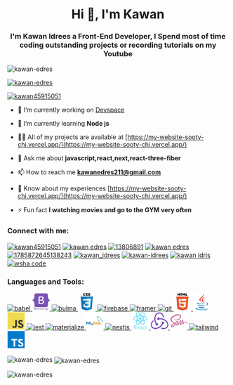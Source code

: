 <h1 align="center">Hi 👋, I'm Kawan</h1>
<h3 align="center">I'm Kawan Idrees a Front-End Developer, I Spend most of time coding outstanding projects or recording tutorials on my Youtube</h3>

<p align="left"> <img src="https://komarev.com/ghpvc/?username=kawan-edres&label=Profile%20views&color=0e75b6&style=flat" alt="kawan-edres" /> </p>

<p align="left"> <a href="https://github.com/ryo-ma/github-profile-trophy"><img src="https://github-profile-trophy.vercel.app/?username=kawan-edres" alt="kawan-edres" /></a> </p>

<p align="left"> <a href="https://twitter.com/kawan45915051" target="blank"><img src="https://img.shields.io/twitter/follow/kawan45915051?logo=twitter&style=for-the-badge" alt="kawan45915051" /></a> </p>

- 🔭 I’m currently working on [Devspace](https://devspace.krd/)

- 🌱 I’m currently learning **Node js**

- 👨‍💻 All of my projects are available at [https://my-website-sooty-chi.vercel.app/](https://my-website-sooty-chi.vercel.app/)

- 💬 Ask me about **javascript,react,next,react-three-fiber**

- 📫 How to reach me **kawanedres211@gmail.com**

- 📄 Know about my experiences [https://my-website-sooty-chi.vercel.app/](https://my-website-sooty-chi.vercel.app/)

- ⚡ Fun fact **I watching movies and go to the GYM very often**

<h3 align="left">Connect with me:</h3>
<p align="left">
<a href="https://twitter.com/kawan45915051" target="blank"><img align="center" src="https://raw.githubusercontent.com/rahuldkjain/github-profile-readme-generator/master/src/images/icons/Social/twitter.svg" alt="kawan45915051" height="30" width="40" /></a>
<a href="https://linkedin.com/in/kawan edres" target="blank"><img align="center" src="https://raw.githubusercontent.com/rahuldkjain/github-profile-readme-generator/master/src/images/icons/Social/linked-in-alt.svg" alt="kawan edres" height="30" width="40" /></a>
<a href="https://stackoverflow.com/users/13806891" target="blank"><img align="center" src="https://raw.githubusercontent.com/rahuldkjain/github-profile-readme-generator/master/src/images/icons/Social/stack-overflow.svg" alt="13806891" height="30" width="40" /></a>
<a href="https://codesandbox.com/kawan edres" target="blank"><img align="center" src="https://raw.githubusercontent.com/rahuldkjain/github-profile-readme-generator/master/src/images/icons/Social/codesandbox.svg" alt="kawan edres" height="30" width="40" /></a>
<a href="https://fb.com/1785872645138243" target="blank"><img align="center" src="https://raw.githubusercontent.com/rahuldkjain/github-profile-readme-generator/master/src/images/icons/Social/facebook.svg" alt="1785872645138243" height="30" width="40" /></a>
<a href="https://instagram.com/kawan_idrees" target="blank"><img align="center" src="https://raw.githubusercontent.com/rahuldkjain/github-profile-readme-generator/master/src/images/icons/Social/instagram.svg" alt="kawan_idrees" height="30" width="40" /></a>
<a href="https://dribbble.com/kawan-idrees" target="blank"><img align="center" src="https://raw.githubusercontent.com/rahuldkjain/github-profile-readme-generator/master/src/images/icons/Social/dribbble.svg" alt="kawan-idrees" height="30" width="40" /></a>
<a href="https://www.behance.net/kawan idris" target="blank"><img align="center" src="https://raw.githubusercontent.com/rahuldkjain/github-profile-readme-generator/master/src/images/icons/Social/behance.svg" alt="kawan idris" height="30" width="40" /></a>
<a href="https://www.youtube.com/c/wsha code" target="blank"><img align="center" src="https://raw.githubusercontent.com/rahuldkjain/github-profile-readme-generator/master/src/images/icons/Social/youtube.svg" alt="wsha code" height="30" width="40" /></a>
</p>

<h3 align="left">Languages and Tools:</h3>
<p align="left"> <a href="https://babeljs.io/" target="_blank" rel="noreferrer"> <img src="https://www.vectorlogo.zone/logos/babeljs/babeljs-icon.svg" alt="babel" width="40" height="40"/> </a> <a href="https://getbootstrap.com" target="_blank" rel="noreferrer"> <img src="https://raw.githubusercontent.com/devicons/devicon/master/icons/bootstrap/bootstrap-plain-wordmark.svg" alt="bootstrap" width="40" height="40"/> </a> <a href="https://bulma.io/" target="_blank" rel="noreferrer"> <img src="https://raw.githubusercontent.com/gilbarbara/logos/804dc257b59e144eaca5bc6ffd16949752c6f789/logos/bulma.svg" alt="bulma" width="40" height="40"/> </a> <a href="https://www.w3schools.com/css/" target="_blank" rel="noreferrer"> <img src="https://raw.githubusercontent.com/devicons/devicon/master/icons/css3/css3-original-wordmark.svg" alt="css3" width="40" height="40"/> </a> <a href="https://firebase.google.com/" target="_blank" rel="noreferrer"> <img src="https://www.vectorlogo.zone/logos/firebase/firebase-icon.svg" alt="firebase" width="40" height="40"/> </a> <a href="https://www.framer.com/" target="_blank" rel="noreferrer"> <img src="https://www.vectorlogo.zone/logos/framer/framer-icon.svg" alt="framer" width="40" height="40"/> </a> <a href="https://git-scm.com/" target="_blank" rel="noreferrer"> <img src="https://www.vectorlogo.zone/logos/git-scm/git-scm-icon.svg" alt="git" width="40" height="40"/> </a> <a href="https://www.w3.org/html/" target="_blank" rel="noreferrer"> <img src="https://raw.githubusercontent.com/devicons/devicon/master/icons/html5/html5-original-wordmark.svg" alt="html5" width="40" height="40"/> </a> <a href="https://www.java.com" target="_blank" rel="noreferrer"> <img src="https://raw.githubusercontent.com/devicons/devicon/master/icons/java/java-original.svg" alt="java" width="40" height="40"/> </a> <a href="https://developer.mozilla.org/en-US/docs/Web/JavaScript" target="_blank" rel="noreferrer"> <img src="https://raw.githubusercontent.com/devicons/devicon/master/icons/javascript/javascript-original.svg" alt="javascript" width="40" height="40"/> </a> <a href="https://jestjs.io" target="_blank" rel="noreferrer"> <img src="https://www.vectorlogo.zone/logos/jestjsio/jestjsio-icon.svg" alt="jest" width="40" height="40"/> </a> <a href="https://materializecss.com/" target="_blank" rel="noreferrer"> <img src="https://raw.githubusercontent.com/prplx/svg-logos/5585531d45d294869c4eaab4d7cf2e9c167710a9/svg/materialize.svg" alt="materialize" width="40" height="40"/> </a> <a href="https://www.mysql.com/" target="_blank" rel="noreferrer"> <img src="https://raw.githubusercontent.com/devicons/devicon/master/icons/mysql/mysql-original-wordmark.svg" alt="mysql" width="40" height="40"/> </a> <a href="https://nextjs.org/" target="_blank" rel="noreferrer"> <img src="https://cdn.worldvectorlogo.com/logos/nextjs-2.svg" alt="nextjs" width="40" height="40"/> </a> <a href="https://reactjs.org/" target="_blank" rel="noreferrer"> <img src="https://raw.githubusercontent.com/devicons/devicon/master/icons/react/react-original-wordmark.svg" alt="react" width="40" height="40"/> </a> <a href="https://redux.js.org" target="_blank" rel="noreferrer"> <img src="https://raw.githubusercontent.com/devicons/devicon/master/icons/redux/redux-original.svg" alt="redux" width="40" height="40"/> </a> <a href="https://sass-lang.com" target="_blank" rel="noreferrer"> <img src="https://raw.githubusercontent.com/devicons/devicon/master/icons/sass/sass-original.svg" alt="sass" width="40" height="40"/> </a> <a href="https://tailwindcss.com/" target="_blank" rel="noreferrer"> <img src="https://www.vectorlogo.zone/logos/tailwindcss/tailwindcss-icon.svg" alt="tailwind" width="40" height="40"/> </a> <a href="https://www.typescriptlang.org/" target="_blank" rel="noreferrer"> <img src="https://raw.githubusercontent.com/devicons/devicon/master/icons/typescript/typescript-original.svg" alt="typescript" width="40" height="40"/> </a> </p>

<p><img align="left" src="https://github-readme-stats.vercel.app/api/top-langs?username=kawan-edres&show_icons=true&locale=en&layout=compact" alt="kawan-edres" /></p>

<p>&nbsp;<img align="center" src="https://github-readme-stats.vercel.app/api?username=kawan-edres&show_icons=true&locale=en" alt="kawan-edres" /></p>

<p><img align="center" src="https://github-readme-streak-stats.herokuapp.com/?user=kawan-edres&" alt="kawan-edres" /></p>
